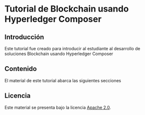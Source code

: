 # Tutorial de Blockchain usando Hyperledger Composer
## Introducción

Este tutorial fue creado para introducir al estudiante al desarrollo de soluciones Blockchain usando Hyperledger Composer

## Contenido

El material de este tutorial abarca las siguientes secciones


## Licencia
Este material se presenta bajo la licencia [Apache 2.0](LICENSE).
